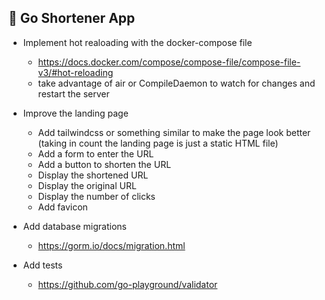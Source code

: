 ## 🚀 Go Shortener App

- Implement hot realoading with the docker-compose file

  - https://docs.docker.com/compose/compose-file/compose-file-v3/#hot-reloading
  - take advantage of air or CompileDaemon to watch for changes and restart the server

- Improve the landing page

  - Add tailwindcss or something similar to make the page look better (taking in count the landing page is just a static HTML file)
  - Add a form to enter the URL
  - Add a button to shorten the URL
  - Display the shortened URL
  - Display the original URL
  - Display the number of clicks
  - Add favicon

- Add database migrations

  - https://gorm.io/docs/migration.html

- Add tests

  - https://github.com/go-playground/validator
